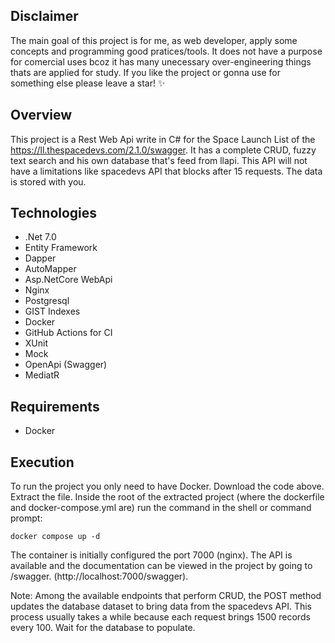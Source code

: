 ## Disclaimer

The main goal of this project is for me, as web developer, apply some concepts and programming good pratices/tools. It does not have a purpose for comercial uses bcoz it has many unecessary over-engineering things thats are applied for study.
If you like the project or gonna use for something else please leave a star! ✨

## Overview

This project is a Rest Web Api write in C# for the Space Launch List of the https://ll.thespacedevs.com/2.1.0/swagger. It has a complete CRUD, fuzzy text search and his own database that's feed from llapi. This API will not have a limitations like spacedevs API that blocks after 15 requests. The data is stored with you.

## Technologies
- .Net 7.0
- Entity Framework
- Dapper
- AutoMapper
- Asp.NetCore WebApi
- Nginx
- Postgresql
- GIST Indexes
- Docker
- GitHub Actions for CI
- XUnit
- Mock
- OpenApi (Swagger)
- MediatR

## Requirements
- Docker

## Execution
To run the project you only need to have Docker.
Download the code above. Extract the file. Inside the root of the extracted project (where the dockerfile and docker-compose.yml are) run the command in the shell or command prompt:

``` docker compose up -d ```

The container is initially configured the port 7000 (nginx). The API is available and the documentation can be viewed in the project by going to /swagger. (http://localhost:7000/swagger).

Note: Among the available endpoints that perform CRUD, the POST method updates the database dataset to bring data from the spacedevs API. This process usually takes a while because each request brings 1500 records every 100. Wait for the database to populate.
